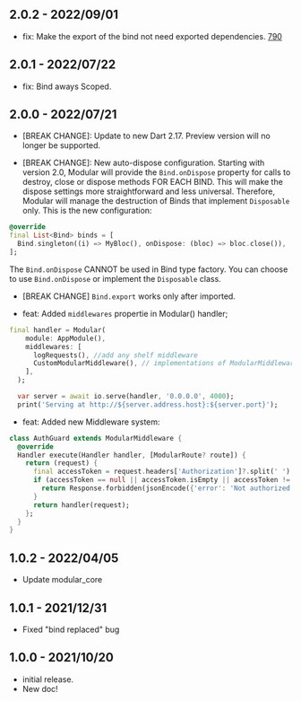 ## 2.0.2 - 2022/09/01
- fix: Make the export of the bind not need exported dependencies. [790](https://github.com/Flutterando/modular/issues/790)

## 2.0.1 - 2022/07/22
- fix: Bind aways Scoped.

## 2.0.0 - 2022/07/21

- [BREAK CHANGE]: Update to new Dart 2.17.
Preview version will no longer be supported.

- [BREAK CHANGE]: New auto-dispose configuration.
Starting with version 2.0, Modular will provide the `Bind.onDispose` property for calls to destroy, close or dispose methods FOR EACH BIND. This will make the dispose settings more straightforward and less universal. Therefore, Modular will manage the destruction of Binds that implement `Disposable` only. This is the new configuration:
```dart
@override
final List<Bind> binds = [
  Bind.singleton((i) => MyBloc(), onDispose: (bloc) => bloc.close()),
];
```
The `Bind.onDispose` CANNOT be used in Bind type factory.
You can choose to use `Bind.onDispose` or implement the `Disposable` class.

- [BREAK CHANGE] `Bind.export` works only after imported.

- feat: Added `middlewares` propertie in Modular() handler;

```dart
final handler = Modular(
    module: AppModule(),
    middlewares: [
      logRequests(), //add any shelf middleware
      CustomModularMiddleware(), // implementations of ModularMiddleware
    ],
  );

  var server = await io.serve(handler, '0.0.0.0', 4000);
  print('Serving at http://${server.address.host}:${server.port}');
```

- feat: Added new Middleware system:
```dart
class AuthGuard extends ModularMiddleware {
  @override
  Handler execute(Handler handler, [ModularRoute? route]) {
    return (request) {
      final accessToken = request.headers['Authorization']?.split(' ').last;
      if (accessToken == null || accessToken.isEmpty || accessToken != '1234') {
        return Response.forbidden(jsonEncode({'error': 'Not authorized'}));
      }
      return handler(request);
    };
  }
}
```


## 1.0.2 - 2022/04/05

* Update modular_core

## 1.0.1 - 2021/12/31

* Fixed "bind replaced" bug

## 1.0.0 - 2021/10/20

* initial release.
* New doc!
